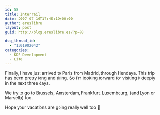 ```yaml
---
id: 58
title: Interrail
date: 2007-07-16T17:45:19+00:00
author: ereslibre
layout: post
guid: http://blog.ereslibre.es/?p=58

dsq_thread_id:
  - "1301902042"
categories:
  - KDE Development
  - Life
---
```

Finally, I have just arrived to Paris from Madrid, through Hendaya. This trip has been pretty long and tiring. So I&#8217;m looking forward for visiting it deeply in the next three days.

We try to go to Brussels, Amsterdam, Frankfurt, Luxembourg, (and Lyon or Marsella) too.

Hope your vacations are going really well too 🙂